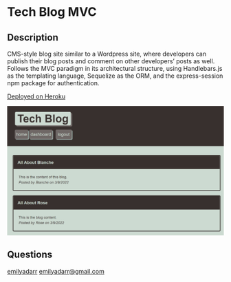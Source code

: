 # Tech Blog MVC

## Description
CMS-style blog site similar to a Wordpress site, where developers can publish their blog posts and comment on other developers’ posts as well. Follows the MVC paradigm in its architectural structure, using Handlebars.js as the templating language, Sequelize as the ORM, and the express-session npm package for authentication.

[Deployed on Heroku](https://murmuring-cove-46557.herokuapp.com/)

![image](https://github.com/emilyadarr/tech-blog-14/blob/1e767690dc442e9189be197cf2ac0b1f08ef1a86/img/tech-blog-screenshot.png)

## Questions
[emilyadarr](https://github.com/emilyadarr)
<emilyadarr@gmail.com>
